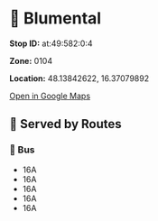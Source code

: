 # 🚉 Blumental


**Stop ID:** at:49:582:0:4

**Zone:** 0104

**Location:** 48.13842622, 16.37079892

[Open in Google Maps](https://www.google.com/maps?q=48.13842622,16.37079892)

## 🚆 Served by Routes

### 🚌 Bus
- 16A
- 16A
- 16A
- 16A
- 16A